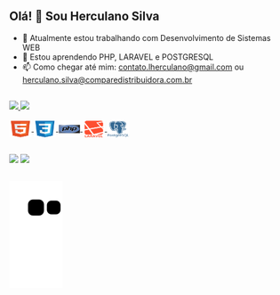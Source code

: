 ## Olá! 👋 Sou Herculano Silva

- 🔭 Atualmente estou trabalhando com Desenvolvimento de Sistemas WEB
- 🌱 Estou aprendendo PHP, LARAVEL e POSTGRESQL 
- 📫 Como chegar até mim: contato.lherculano@gmail.com ou herculano.silva@comparedistribuidora.com.br

##

 <div>
  <a href="https://github.com/herculanosilva">
  <img height="160em" src="https://github-readme-stats.vercel.app/api?username=herculanosilva&show_icons=true&theme=dark&include_all_commits=true&count_private=true"/>
  <img height="160em" src="https://github-readme-stats.vercel.app/api/top-langs/?username=herculanosilva&layout=compact&langs_count=7&theme=dark"/>

  

</div>

<div style="display: inline_block"><br>
  <img align="center" alt="HS-HTML" height="30" width="40" src="https://raw.githubusercontent.com/devicons/devicon/master/icons/html5/html5-original.svg">
  <img align="center" alt="HS-CSS" height="30" width="40" src="https://raw.githubusercontent.com/devicons/devicon/master/icons/css3/css3-original.svg">

  <img align="center" alt="HS-PHP" height="30" width="40" src="https://raw.githubusercontent.com/devicons/devicon/master/icons/php/php-original.svg">
  <img align="center" alt="HS-LARAVEL" height="30" width="40" src="https://raw.githubusercontent.com/devicons/devicon/master/icons/laravel/laravel-plain-wordmark.svg">
  <img align="center" alt="HS-CSS" height="30" width="40" src="https://raw.githubusercontent.com/devicons/devicon/master/icons/postgresql/postgresql-plain-wordmark.svg">
</div>
  
  ##
 
<div> 
  <a href = "mailto:contato.herculanosilva@gmail.com"><img src="https://img.shields.io/badge/-Gmail-%23333?style=for-the-badge&logo=gmail&logoColor=white" target="_blank"></a>
  <a href="#" target="_blank"><img src="https://img.shields.io/badge/-LinkedIn-%230077B5?style=for-the-badge&logo=linkedin&logoColor=white" target="_blank"></a> 

 
 ##

 ![Snake animation](https://github.com/rafaballerini/rafaballerini/blob/output/github-contribution-grid-snake.svg)
 
</div>

